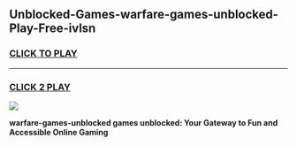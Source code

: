 
## Unblocked-Games-warfare-games-unblocked-Play-Free-ivlsn
<h3>
<a href="https://premium76.site?title=warfare-games-unblocked&ref=12A">CLICK TO PLAY</a></h3>
<hr>

<h3>
<a href="https://premium76.site?title=warfare-games-unblocked&ref=12A">CLICK 2 PLAY</a>
  
</h3>

<a href="https://premium76.site?title=warfare-games-unblocked&ref=12A"><img src="https://clearcache.store/games.png"></a>


**warfare-games-unblocked games unblocked: Your Gateway to Fun and Accessible Online Gaming**
